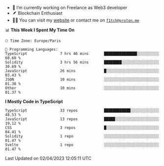 - 🔭 I’m currently working on Freelance as Web3 developer
- 🪶 Blockchain Enthusiast
- 👨‍💻 You can visit my [website](https://f1tch.xyz) or contact me on [`f1tch@proton.me`](mailto:f1tch@proton.me)

<!--START_SECTION:waka-->
📊 **This Week I Spent My Time On** 

```text
🕑︎ Time Zone: Europe/Paris

💬 Programming Languages: 
TypeScript               7 hrs 46 mins       ███████████████░░░░░░░░░░   60.60 % 
Solidity                 3 hrs 56 mins       ████████░░░░░░░░░░░░░░░░░   30.69 % 
JavaScript               26 mins             █░░░░░░░░░░░░░░░░░░░░░░░░   03.43 % 
JSON                     10 mins             ░░░░░░░░░░░░░░░░░░░░░░░░░   01.38 % 
Other                    10 mins             ░░░░░░░░░░░░░░░░░░░░░░░░░   01.37 % 
```

**I Mostly Code in TypeScript** 

```text
TypeScript               33 repos            ████████████░░░░░░░░░░░░░   48.53 % 
JavaScript               13 repos            █████░░░░░░░░░░░░░░░░░░░░   19.12 % 
CSS                      3 repos             █░░░░░░░░░░░░░░░░░░░░░░░░   04.41 % 
Solidity                 1 repo              ░░░░░░░░░░░░░░░░░░░░░░░░░   01.47 % 
Svelte                   1 repo              ░░░░░░░░░░░░░░░░░░░░░░░░░   01.47 % 
```




 Last Updated on 02/04/2023 12:05:11 UTC
<!--END_SECTION:waka-->
